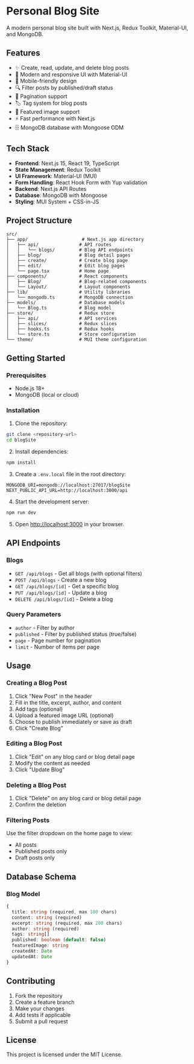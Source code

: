 # Personal Blog Site

A modern personal blog site built with Next.js, Redux Toolkit, Material-UI, and MongoDB.

## Features

- ✨ Create, read, update, and delete blog posts
- 🎨 Modern and responsive UI with Material-UI
- 📱 Mobile-friendly design
- 🔍 Filter posts by published/draft status
- 📄 Pagination support
- 🏷️ Tag system for blog posts
- 📸 Featured image support
- ⚡ Fast performance with Next.js
- 🗄️ MongoDB database with Mongoose ODM

## Tech Stack

- **Frontend**: Next.js 15, React 19, TypeScript
- **State Management**: Redux Toolkit
- **UI Framework**: Material-UI (MUI)
- **Form Handling**: React Hook Form with Yup validation
- **Backend**: Next.js API Routes
- **Database**: MongoDB with Mongoose
- **Styling**: MUI System + CSS-in-JS

## Project Structure

```
src/
├── app/                    # Next.js app directory
│   ├── api/               # API routes
│   │   └── blogs/         # Blog API endpoints
│   ├── blog/              # Blog detail pages
│   ├── create/            # Create blog page
│   ├── edit/              # Edit blog pages
│   └── page.tsx           # Home page
├── components/            # React components
│   ├── Blog/              # Blog-related components
│   └── Layout/            # Layout components
├── lib/                   # Utility libraries
│   └── mongodb.ts         # MongoDB connection
├── models/                # Database models
│   └── Blog.ts            # Blog model
├── store/                 # Redux store
│   ├── api/               # API services
│   ├── slices/            # Redux slices
│   ├── hooks.ts           # Redux hooks
│   └── store.ts           # Store configuration
└── theme/                 # MUI theme configuration
```

## Getting Started

### Prerequisites

- Node.js 18+ 
- MongoDB (local or cloud)

### Installation

1. Clone the repository:
```bash
git clone <repository-url>
cd blogSite
```

2. Install dependencies:
```bash
npm install
```

3. Create a `.env.local` file in the root directory:
```env
MONGODB_URI=mongodb://localhost:27017/blogSite
NEXT_PUBLIC_API_URL=http://localhost:3000/api
```

4. Start the development server:
```bash
npm run dev
```

5. Open [http://localhost:3000](http://localhost:3000) in your browser.

## API Endpoints

### Blogs
- `GET /api/blogs` - Get all blogs (with optional filters)
- `POST /api/blogs` - Create a new blog
- `GET /api/blogs/[id]` - Get a specific blog
- `PUT /api/blogs/[id]` - Update a blog
- `DELETE /api/blogs/[id]` - Delete a blog

### Query Parameters
- `author` - Filter by author
- `published` - Filter by published status (true/false)
- `page` - Page number for pagination
- `limit` - Number of items per page

## Usage

### Creating a Blog Post
1. Click "New Post" in the header
2. Fill in the title, excerpt, author, and content
3. Add tags (optional)
4. Upload a featured image URL (optional)
5. Choose to publish immediately or save as draft
6. Click "Create Blog"

### Editing a Blog Post
1. Click "Edit" on any blog card or blog detail page
2. Modify the content as needed
3. Click "Update Blog"

### Deleting a Blog Post
1. Click "Delete" on any blog card or blog detail page
2. Confirm the deletion

### Filtering Posts
Use the filter dropdown on the home page to view:
- All posts
- Published posts only
- Draft posts only

## Database Schema

### Blog Model
```typescript
{
  title: string (required, max 100 chars)
  content: string (required)
  excerpt: string (required, max 200 chars)
  author: string (required)
  tags: string[]
  published: boolean (default: false)
  featuredImage: string
  createdAt: Date
  updatedAt: Date
}
```

## Contributing

1. Fork the repository
2. Create a feature branch
3. Make your changes
4. Add tests if applicable
5. Submit a pull request

## License

This project is licensed under the MIT License.
